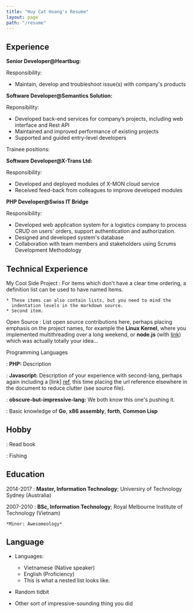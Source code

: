 ```yaml
---
title: "Huy Cat Hoang's Resume"
layout: page
path: "/resume"
---
```


Experience
----------

**Senior Developer@Heartbug:**

Responsibility:

- Maintain, develop and troubleshoot issue(s) with company's products

**Software Developer@Semantics Solution:**

Reponsibility:

- Developed back-end services for company’s projects, including web interface and Rest API
- Maintained and improved performance of existing projects
- Supported and guided entry-level developers 

Trainee positions:

**Software Developer@X-Trans Ltd:**

Responsibility:

- Developed and deployed modules of X-MON cloud service
- Received feed-back from colleagues to improve developed modules

**PHP Developer@Swiss IT Bridge**

Responsibility:

- Developed web application system for a logistics company to process CRUD on users' orders, support authentication and authorization.
- Designed and developed system's database
- Collaboration with team members and stakeholders using Scrums Development Methodology 

Technical Experience
--------------------

My Cool Side Project
:   For items which don't have a clear time ordering, a definition
    list can be used to have named items.

    * These items can also contain lists, but you need to mind the
      indentation levels in the markdown source.
    * Second item.

Open Source
:   List open source contributions here, perhaps placing emphasis on
    the project names, for example the **Linux Kernel**, where you
    implemented multithreading over a long weekend, or **node.js**
    (with [link](http://nodejs.org)) which was actually totally
    your idea...

Programming Languages

:   **PHP:** Description

:   **Javascript:** Description of your experience with second-lang,
    perhaps again including a [link] [ref], this time placing the url
    reference elsewhere in the document to reduce clutter (see source
    file). 

:   **obscure-but-impressive-lang:** We both know this one's pushing
    it.

:   Basic knowledge of **Go**, **x86 assembly**, **forth**, **Common Lisp**

[ref]: https://github.com/githubuser/superlongprojectname

Hobby
-----

: Read book

: Fishing

Education
---------

2014-2017
:   **Master, Information Technology**; Universiry of Technology Sydney (Australia)

2007-2010
:   **BSc, Information Technology**; Royal Melbourne Institute of Technology (Vietnam)

    *Minor: Awesomeology*

Language
----------------------------------------

* Languages:

     * Vietnamese (Native speaker)
     * English (Proficiency)
     * This is what a nested list looks like.

* Random tidbit

* Other sort of impressive-sounding thing you did